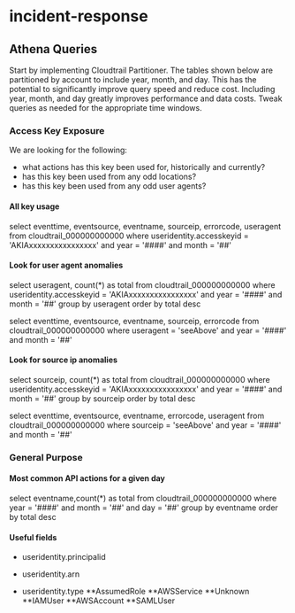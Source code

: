 # incident-response

## Athena Queries
Start by implementing Cloudtrail Partitioner. The tables shown below are partitioned by account to include year, month, and day. This has the potential to significantly improve query speed and reduce cost.
Including year, month, and day greatly improves performance and data costs. Tweak queries as needed for the appropriate time windows.

### Access Key Exposure
We are looking for the following:
* what actions has this key been used for, historically and currently?
* has this key been used from any odd locations?
* has this key been used from any odd user agents?

#### All key usage
select eventtime, eventsource, eventname, sourceip, errorcode, useragent
from cloudtrail_000000000000
where useridentity.accesskeyid = 'AKIAxxxxxxxxxxxxxxxx'
and year = '####'
and month = '##'

#### Look for user agent anomalies
select useragent, count(*) as total
from cloudtrail_000000000000
where useridentity.accesskeyid = 'AKIAxxxxxxxxxxxxxxxx'
and year = '####'
and month = '##'
group by useragent
order by total desc

select eventtime, eventsource, eventname, sourceip, errorcode
from cloudtrail_000000000000
where useragent = 'seeAbove'
and year = '####'
and month = '##'

#### Look for source ip anomalies
select sourceip, count(*) as total
from cloudtrail_000000000000
where useridentity.accesskeyid = 'AKIAxxxxxxxxxxxxxxxx'
and year = '####'
and month = '##'
group by sourceip
order by total desc

select eventtime, eventsource, eventname, errorcode, useragent
from cloudtrail_000000000000
where sourceip = 'seeAbove'
and year = '####'
and month = '##'

### General Purpose

#### Most common API actions for a given day

select eventname,count(*) as total
from cloudtrail_000000000000 
where year = '####' and month = '##' and day = '##'
group by eventname
order by total desc

#### Useful fields
* useridentity.principalid
* useridentity.arn

* useridentity.type
**AssumedRole
**AWSService
**Unknown
**IAMUser
**AWSAccount
**SAMLUser
